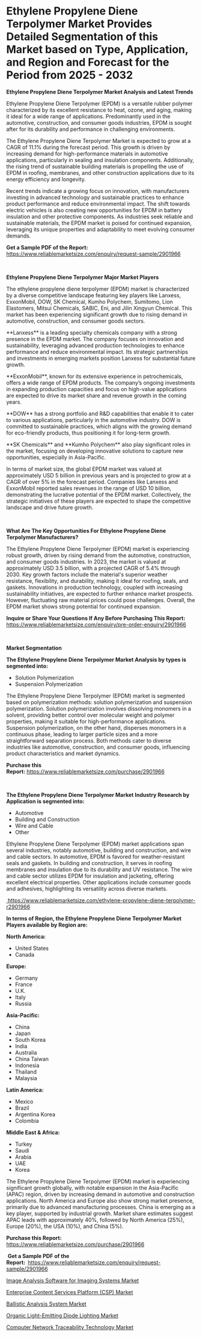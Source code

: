 <p><h1>Ethylene Propylene Diene Terpolymer Market Provides Detailed Segmentation of this Market based on Type, Application, and Region and Forecast for the Period from 2025 - 2032</h1></p><p><strong>Ethylene Propylene Diene Terpolymer Market Analysis and Latest Trends</strong></p>
<p><p>Ethylene Propylene Diene Terpolymer (EPDM) is a versatile rubber polymer characterized by its excellent resistance to heat, ozone, and aging, making it ideal for a wide range of applications. Predominantly used in the automotive, construction, and consumer goods industries, EPDM is sought after for its durability and performance in challenging environments.</p><p>The Ethylene Propylene Diene Terpolymer Market is expected to grow at a CAGR of 11.1% during the forecast period. This growth is driven by increasing demand for high-performance materials in automotive applications, particularly in sealing and insulation components. Additionally, the rising trend of sustainable building materials is propelling the use of EPDM in roofing, membranes, and other construction applications due to its energy efficiency and longevity.</p><p>Recent trends indicate a growing focus on innovation, with manufacturers investing in advanced technology and sustainable practices to enhance product performance and reduce environmental impact. The shift towards electric vehicles is also creating new opportunities for EPDM in battery insulation and other protective components. As industries seek reliable and sustainable materials, the EPDM market is poised for continued expansion, leveraging its unique properties and adaptability to meet evolving consumer demands.</p></p>
<p><strong>Get a Sample PDF of the Report:&nbsp;</strong> <a href="https://www.reliablemarketsize.com/enquiry/request-sample/2901966?utm_campaign=1832&utm_medium=2&utm_source=Github&utm_content=ia&utm_term=11032025&utm_id=ethylene-propylene-diene-terpolymer">https://www.reliablemarketsize.com/enquiry/request-sample/2901966</a></p>
<p>&nbsp;</p>
<p><strong>Ethylene Propylene Diene Terpolymer Major Market Players</strong></p>
<p><p>The ethylene propylene diene terpolymer (EPDM) market is characterized by a diverse competitive landscape featuring key players like Lanxess, ExxonMobil, DOW, SK Chemical, Kumho Polychem, Sumitomo, Lion Elastomers, Mitsui Chemicals, SABIC, Eni, and Jilin Xingyun Chemical. This market has been experiencing significant growth due to rising demand in automotive, construction, and consumer goods sectors.</p><p>**Lanxess** is a leading specialty chemicals company with a strong presence in the EPDM market. The company focuses on innovation and sustainability, leveraging advanced production technologies to enhance performance and reduce environmental impact. Its strategic partnerships and investments in emerging markets position Lanxess for substantial future growth.</p><p>**ExxonMobil**, known for its extensive experience in petrochemicals, offers a wide range of EPDM products. The company’s ongoing investments in expanding production capacities and focus on high-value applications are expected to drive its market share and revenue growth in the coming years.</p><p>**DOW** has a strong portfolio and R&D capabilities that enable it to cater to various applications, particularly in the automotive industry. DOW is committed to sustainable practices, which aligns with the growing demand for eco-friendly products, thus positioning it for long-term growth.</p><p>**SK Chemicals** and **Kumho Polychem** also play significant roles in the market, focusing on developing innovative solutions to capture new opportunities, especially in Asia-Pacific.</p><p>In terms of market size, the global EPDM market was valued at approximately USD 5 billion in previous years and is projected to grow at a CAGR of over 5% in the forecast period. Companies like Lanxess and ExxonMobil reported sales revenues in the range of USD 10 billion, demonstrating the lucrative potential of the EPDM market. Collectively, the strategic initiatives of these players are expected to shape the competitive landscape and drive future growth.</p></p>
<p>&nbsp;</p>
<p><strong>What Are The Key Opportunities For Ethylene Propylene Diene Terpolymer Manufacturers?</strong></p>
<p><p>The Ethylene Propylene Diene Terpolymer (EPDM) market is experiencing robust growth, driven by rising demand from the automotive, construction, and consumer goods industries. In 2023, the market is valued at approximately USD 3.5 billion, with a projected CAGR of 5.4% through 2030. Key growth factors include the material's superior weather resistance, flexibility, and durability, making it ideal for roofing, seals, and gaskets. Innovations in production technology, coupled with increasing sustainability initiatives, are expected to further enhance market prospects. However, fluctuating raw material prices could pose challenges. Overall, the EPDM market shows strong potential for continued expansion.</p></p>
<p><strong>Inquire or Share Your Questions If Any Before Purchasing This Report:</strong> <a href="https://www.reliablemarketsize.com/enquiry/pre-order-enquiry/2901966?utm_campaign=1832&utm_medium=2&utm_source=Github&utm_content=ia&utm_term=11032025&utm_id=ethylene-propylene-diene-terpolymer">https://www.reliablemarketsize.com/enquiry/pre-order-enquiry/2901966</a></p>
<p>&nbsp;</p>
<p><strong>Market Segmentation</strong></p>
<p><strong>The Ethylene Propylene Diene Terpolymer Market Analysis by types is segmented into:</strong></p>
<p><ul><li>Solution Polymerization</li><li>Suspension Polymerization</li></ul></p>
<p><p>The Ethylene Propylene Diene Terpolymer (EPDM) market is segmented based on polymerization methods: solution polymerization and suspension polymerization. Solution polymerization involves dissolving monomers in a solvent, providing better control over molecular weight and polymer properties, making it suitable for high-performance applications. Suspension polymerization, on the other hand, disperses monomers in a continuous phase, leading to larger particle sizes and a more straightforward separation process. Both methods cater to diverse industries like automotive, construction, and consumer goods, influencing product characteristics and market dynamics.</p></p>
<p><strong>Purchase this Report:&nbsp;</strong><a href="https://www.reliablemarketsize.com/purchase/2901966?utm_campaign=1832&utm_medium=2&utm_source=Github&utm_content=ia&utm_term=11032025&utm_id=ethylene-propylene-diene-terpolymer">https://www.reliablemarketsize.com/purchase/2901966</a></p>
<p>&nbsp;</p>
<p><strong>The Ethylene Propylene Diene Terpolymer Market Industry Research by Application is segmented into:</strong></p>
<p><ul><li>Automotive</li><li>Building and Construction</li><li>Wire and Cable</li><li>Other</li></ul></p>
<p><p>Ethylene Propylene Diene Terpolymer (EPDM) market applications span several industries, notably automotive, building and construction, and wire and cable sectors. In automotive, EPDM is favored for weather-resistant seals and gaskets. In building and construction, it serves in roofing membranes and insulation due to its durability and UV resistance. The wire and cable sector utilizes EPDM for insulation and jacketing, offering excellent electrical properties. Other applications include consumer goods and adhesives, highlighting its versatility across diverse markets.</p></p>
<p><a href="https://www.reliablemarketsize.com/ethylene-propylene-diene-terpolymer-r2901966?utm_campaign=1832&utm_medium=2&utm_source=Github&utm_content=ia&utm_term=11032025&utm_id=ethylene-propylene-diene-terpolymer">&nbsp;https://www.reliablemarketsize.com/ethylene-propylene-diene-terpolymer-r2901966</a></p>
<p><strong>In terms of Region, the Ethylene Propylene Diene Terpolymer Market Players available by Region are:</strong></p>
<p>
    <p> <strong> North America: </strong>
        <ul>
            <li>United States</li>
            <li>Canada</li>
        </ul>
        </p> 
    <p> <strong> Europe: </strong>
        <ul>
            <li>Germany</li>
            <li>France</li>
            <li>U.K.</li>
            <li>Italy</li>
            <li>Russia</li>
        </ul>
        </p> 
    <p> <strong> Asia-Pacific: </strong>
        <ul>
            <li>China</li>
            <li>Japan</li>
            <li>South Korea</li>
            <li>India</li>
            <li>Australia</li>
            <li>China Taiwan</li>
            <li>Indonesia</li>
            <li>Thailand</li>
            <li>Malaysia</li>
        </ul>
        </p> 
    <p> <strong> Latin America: </strong>
        <ul>
            <li>Mexico</li>
            <li>Brazil</li>
            <li>Argentina Korea</li>
            <li>Colombia</li>
        </ul>
        </p> 
    <p> <strong> Middle East & Africa: </strong>
        <ul>
            <li>Turkey</li>
            <li>Saudi</li>
            <li>Arabia</li>
            <li>UAE</li>
            <li>Korea</li>
        </ul>
    </p>
    </p>
<p><p>The Ethylene Propylene Diene Terpolymer (EPDM) market is experiencing significant growth globally, with notable expansion in the Asia-Pacific (APAC) region, driven by increasing demand in automotive and construction applications. North America and Europe also show strong market presence, primarily due to advanced manufacturing processes. China is emerging as a key player, supported by industrial growth. Market share estimates suggest APAC leads with approximately 40%, followed by North America (25%), Europe (20%), the USA (10%), and China (5%).</p></p>
<p><strong>Purchase this Report: </strong><a href="https://www.reliablemarketsize.com/purchase/2901966?utm_campaign=1832&utm_medium=2&utm_source=Github&utm_content=ia&utm_term=11032025&utm_id=ethylene-propylene-diene-terpolymer">https://www.reliablemarketsize.com/purchase/2901966</a></p>
<p>&nbsp;<strong>Get a Sample PDF of the Report:&nbsp;&nbsp;</strong><a href="https://www.reliablemarketsize.com/enquiry/request-sample/2901966?utm_campaign=1832&utm_medium=2&utm_source=Github&utm_content=ia&utm_term=11032025&utm_id=ethylene-propylene-diene-terpolymer">https://www.reliablemarketsize.com/enquiry/request-sample/2901966</a></p>
<p><strong></strong></p>
<p><p><a href="https://github.com/ulyssacrayne00231/Market-Research-Report-List-1/blob/main/image-analysis-software-for-imaging-systems-market.md?utm_campaign=1832&utm_medium=2&utm_source=Github&utm_content=ia&utm_term=11032025&utm_id=ethylene-propylene-diene-terpolymer">Image Analysis Software for Imaging Systems Market</a></p><p><a href="https://github.com/organophelia8282/Market-Research-Report-List-1/blob/main/enterprise-content-services-platform-csp-market.md?utm_campaign=1832&utm_medium=2&utm_source=Github&utm_content=ia&utm_term=11032025&utm_id=ethylene-propylene-diene-terpolymer">Enterprise Content Services Platform (CSP) Market</a></p><p><a href="https://github.com/danikabiele541/Market-Research-Report-List-1/blob/main/ballistic-analysis-system-market.md?utm_campaign=1832&utm_medium=2&utm_source=Github&utm_content=ia&utm_term=11032025&utm_id=ethylene-propylene-diene-terpolymer">Ballistic Analysis System Market</a></p><p><a href="https://github.com/paljuhubeyde/Market-Research-Report-List-1/blob/main/organic-light-emitting-diode-lighting-market.md?utm_campaign=1832&utm_medium=2&utm_source=Github&utm_content=ia&utm_term=11032025&utm_id=ethylene-propylene-diene-terpolymer">Organic Light-Emitting Diode Lighting Market</a></p><p><a href="https://github.com/vilolakoreni/Market-Research-Report-List-1/blob/main/computer-network-traceability-technology-market.md?utm_campaign=1832&utm_medium=2&utm_source=Github&utm_content=ia&utm_term=11032025&utm_id=ethylene-propylene-diene-terpolymer">Computer Network Traceability Technology Market</a></p></p>